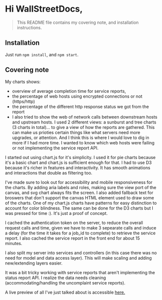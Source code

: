 # Hi WallStreetDocs,

> This README file contains my covering note, and installation instructions.

## Installation
Just run `npm install`, and `npm start`.

## Covering note
My charts shows:
* overview of average completion time for service reports, 
* the percentage of web hosts using encrypted connections or not (https/http)
* the percentage of the different http response status we got from the report
* I also tried to show the web of network calls between downstream hosts and upstream hosts. I used 2 different views: a sunburst and tree charts (3 charts in total)... to give a view of how the reports are gathered. This can make us prioties certain things like what servers need more upgrades, or attention. And I think this is where I would love to dig in more if I had more time. I wanted to know which web hosts were failing or not implementing the service report API.

I started out using chart.js for it's simplicity. I used it for pie charts because it's a basic chart and chart.js is sufficient enough for that. I had to use D3 because it's richer in features and interactivity. It has smooth animations and interactions that double as filtering too.

I've made sure to look out for accessibility and mobile responsiveness for the charts. By adding aria labels and roles, making sure the view port of the canvas, and svg chart always fits the screen. I also added fallback text for broswers that don't support the canvas HTML element used to draw some of the charts. One of my chart.js charts have patterns for easy distinction to account for color blindness. The same can be done for the D3 charts but I was pressed for time :). It's just a proof of concept.

I cached the authentication token on the server, to reduce the overall request calls and time, given we have to make 3 sepearate calls and induce a delay (for the time it takes for a job_id to complete) to retrieve the service report. I also cached the service report in the front end for about 15 minutes.

I also split my server into services and controllers (in this case there was no need for model and data access layer). This will make scaling and adding new/extending layers easier.

It was a bit tricky working with service reports that aren't implementing the status report API. I realize the data needs cleaning (accommodating/handling the uncomplaint service reports).

A live preview of all I've just talked about is accessible [here.](https://wsd-service-report.herokuapp.com/)